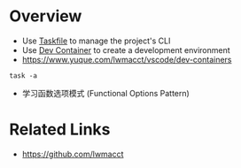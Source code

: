 # Overview

- Use [Taskfile](https://taskfile.dev) to manage the project's CLI
- Use [Dev Container](https://code.visualstudio.com/docs/devcontainers/containers) to create a development environment
- https://www.yuque.com/lwmacct/vscode/dev-containers

```shell
task -a
```

- 学习函数选项模式 (Functional Options Pattern)

# Related Links

- https://github.com/lwmacct

